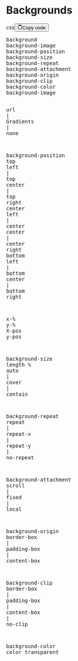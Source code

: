 <h1>Backgrounds</h1>
<div class="code-element"><div class="lang-line"><text>css</text><button class="copy-button" id="code612bb74554bd92aec7fa24940ef98fb7b" onclick="copyCode(code612bb74554bd92aec7fa24940ef98fb7, code612bb74554bd92aec7fa24940ef98fb7b)"><svg stroke="currentColor" fill="none" stroke-width="2" viewBox="0 0 24 24" stroke-linecap="round" stroke-linejoin="round" class="h-4 w-4" height="1em" width="1em" xmlns="http://www.w3.org/2000/svg"><path d="M16 4h2a2 2 0 0 1 2 2v14a2 2 0 0 1-2 2H6a2 2 0 0 1-2-2V6a2 2 0 0 1 2-2h2"></path><rect x="8" y="2" width="8" height="4" rx="1" ry="1"></rect></svg><text>Copy code</text></button></div><div class="code" id="code612bb74554bd92aec7fa24940ef98fb7"><div class="highlight"><pre><span></span><span class="nt">background</span>
<span class="nt">background-image</span>
<span class="nt">background-position</span>
<span class="nt">background-size</span>
<span class="nt">background-repeat</span>
<span class="nt">background-attachment</span>
<span class="nt">background-origin</span>
<span class="nt">background-clip</span>
<span class="nt">background-color</span>
<span class="nt">background-image</span>

<span class="nt">url</span><span class="w"> </span><span class="o">|</span><span class="w"> </span><span class="nt">Gradients</span><span class="w"> </span><span class="o">|</span><span class="w"> </span><span class="nt">none</span>

<span class="nt">background-position</span>
<span class="w"> </span><span class="nt">top</span><span class="w"> </span><span class="nt">left</span><span class="w">   </span><span class="o">|</span><span class="w">   </span><span class="nt">top</span><span class="w"> </span><span class="nt">center</span><span class="w">  </span><span class="o">|</span><span class="w">   </span><span class="nt">top</span><span class="w"> </span><span class="nt">right</span>
<span class="nt">center</span><span class="w"> </span><span class="nt">left</span><span class="w"> </span><span class="o">|</span><span class="w"> </span><span class="nt">center</span><span class="w"> </span><span class="nt">center</span><span class="w"> </span><span class="o">|</span><span class="w"> </span><span class="nt">center</span><span class="w"> </span><span class="nt">right</span>
<span class="nt">bottom</span><span class="w"> </span><span class="nt">left</span><span class="w"> </span><span class="o">|</span><span class="w"> </span><span class="nt">bottom</span><span class="w"> </span><span class="nt">center</span><span class="w"> </span><span class="o">|</span><span class="w"> </span><span class="nt">bottom</span><span class="w"> </span><span class="nt">right</span>

<span class="nt">x-</span><span class="o">%</span><span class="w"> </span><span class="nt">y-</span><span class="o">%</span>
<span class="nt">X-pos</span><span class="w"> </span><span class="nt">y-pos</span>

<span class="nt">background-size</span>
<span class="nt">length</span>
<span class="o">%</span>
<span class="nt">auto</span><span class="w"> </span><span class="o">|</span><span class="w"> </span><span class="nt">cover</span><span class="w"> </span><span class="o">|</span><span class="w"> </span><span class="nt">contain</span>

<span class="nt">background-repeat</span>
<span class="nt">repeat</span><span class="w"> </span><span class="o">|</span><span class="w"> </span><span class="nt">repeat-x</span><span class="w"> </span><span class="o">|</span><span class="w"> </span><span class="nt">repeat-y</span><span class="w"> </span><span class="o">|</span><span class="w"> </span><span class="nt">no-repeat</span>

<span class="nt">background-attachment</span>
<span class="nt">scroll</span><span class="w"> </span><span class="o">|</span><span class="w"> </span><span class="nt">fixed</span><span class="w"> </span><span class="o">|</span><span class="w"> </span><span class="nt">local</span>

<span class="nt">background-origin</span>
<span class="nt">border-box</span><span class="w"> </span><span class="o">|</span><span class="w"> </span><span class="nt">padding-box</span><span class="w"> </span><span class="o">|</span><span class="w"> </span><span class="nt">content-box</span>

<span class="nt">background-clip</span>
<span class="nt">border-box</span><span class="w"> </span><span class="o">|</span><span class="w"> </span><span class="nt">padding-box</span><span class="w"> </span><span class="o">|</span><span class="w"> </span><span class="nt">content-box</span><span class="w"> </span><span class="o">|</span><span class="w"> </span><span class="nt">no-clip</span>

<span class="nt">background-color</span>
<span class="nt">color</span>
<span class="nt">transparent</span>
</pre></div></div></div>
